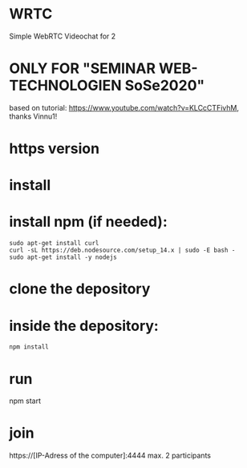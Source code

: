# WRTC
Simple WebRTC Videochat for 2

# ONLY FOR "SEMINAR WEB-TECHNOLOGIEN SoSe2020"
based on tutorial: https://www.youtube.com/watch?v=KLCcCTFivhM, thanks Vinnu1! 

# https version

# install 

  # install npm (if needed):
    sudo apt-get install curl
    curl -sL https://deb.nodesource.com/setup_14.x | sudo -E bash -
    sudo apt-get install -y nodejs
  # clone the depository
  # inside the depository:
    npm install
    
# run
  npm start

# join
  https://[IP-Adress of the computer]:4444
  max. 2 participants





